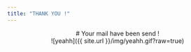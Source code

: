 ```yaml
---
title: "THANK YOU !"
---
```

<center>
# Your mail have been send !
</center>

<center>
![yeahh]({{ site.url }}/img/yeahh.gif?raw=true)
</center>
